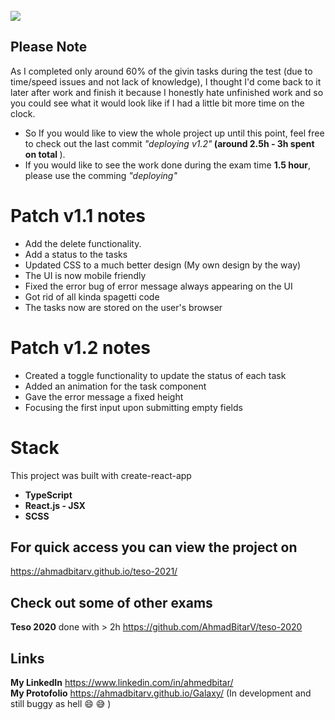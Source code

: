 <br>

<img src="./src/assets/todo_app.png"/>

## Please Note

As I completed only around 60% of the givin tasks during the test (due to time/speed issues and not lack of knowledge), I thought I'd come back to it later after work and finish it because I honestly hate unfinished work and so you could see what it would look like if I had a little bit more time on the clock.

<ul>
  <li>So If you would like to view the whole project up until this point, feel free to check out the last commit <i>"deploying v1.2"</i><strong> (around 2.5h - 3h spent on total </strong>). </li>
  <li>If you would like to see the work done during the exam time <strong>1.5 hour</strong>, please use the comming <i>"deploying"</i></li>
 </ul>

# Patch v1.1 notes

<ul>
  <li>Add the delete functionality. </li>
  <li>Add a status to the tasks </li>
  <li>Updated CSS to a much better design (My own design by the way)</li>
  <li>The UI is now mobile friendly</li>
  <li>Fixed the error bug of error message always appearing on the UI</li>
  <li>Got rid of all kinda spagetti code</li>
  <li>The tasks now are stored on the user's browser</li>
 </ul>

# Patch v1.2 notes

<ul>
  <li>Created a toggle functionality to update the status of each task</li>
  <li>Added an animation for the task component</li>
  <li>Gave the error message a fixed height</li>
  <li>Focusing the first input upon submitting empty fields</li>
 </ul>
 
 
 # Stack

This project was built with create-react-app

 <ul>
  <li><strong>TypeScript</strong></li>
  <li><strong>React.js - JSX</strong></li>
  <li><strong>SCSS</strong></li>
 </ul>
 
 ## For quick access you can view the project on 
 https://ahmadbitarv.github.io/teso-2021/
 
 ## Check out some of other exams 
  <strong>Teso 2020</strong> done with > 2h   https://github.com/AhmadBitarV/teso-2020 <br />
 
 
 ## Links
  <strong>My LinkedIn</strong> https://www.linkedin.com/in/ahmedbitar/<br />
  <strong>My Protofolio</strong> https://ahmadbitarv.github.io/Galaxy/ (In development and still buggy as hell 😄 😅 )<br />
